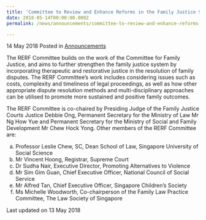 ```yaml
---
title: 'Committee to Review and Enhance Reforms in the Family Justice System (RERF Committee)'
date: 2018-05-14T00:00:00.000Z
permalink: /news/announcements/committee-to-review-and-enhance-reforms-in-the-family-justice-system

---
```



14 May 2018 Posted in [Announcements](/news/announcements) 

The RERF Committee builds on the work of the Committee for Family Justice, and aims to further strengthen the family justice system by incorporating therapeutic and restorative justice in the resolution of family disputes. The RERF Committee’s work includes considering issues such as costs, complexity and timeliness of legal proceedings, as well as how other appropriate dispute resolution methods and multi-disciplinary approaches can be utilised to promote more sustained and positive family outcomes.
 
The RERF Committee is co-chaired by Presiding Judge of the Family Justice Courts Justice Debbie Ong, Permanent Secretary for the Ministry of Law Mr Ng How Yue and Permanent Secretary for the Ministry of Social and Family Development Mr Chew Hock Yong. Other members of the RERF Committee are:


<ol style="list-style-type: lower-alpha">
<li>Professor Leslie Chew, SC, Dean School of Law, Singapore University of Social Science </li>
<li>Mr Vincent Hoong, Registrar, Supreme Court </li>
<li> Dr Sudha Nair, Executive Director, Promoting Alternatives to Violence </li>
<li>Mr Sim Gim Guan, Chief Executive Officer, National Council of Social Service </li>
<li>Mr Alfred Tan, Chief Executive Officer, Singapore Children’s Society </li>
<li>Ms Michelle Woodworth, Co-chairperson of the Family Law Practice Committee, The Law Society of Singapore </li>
</ol>



<p class="right-side-updated">Last updated on 13 May 2018</p> 
